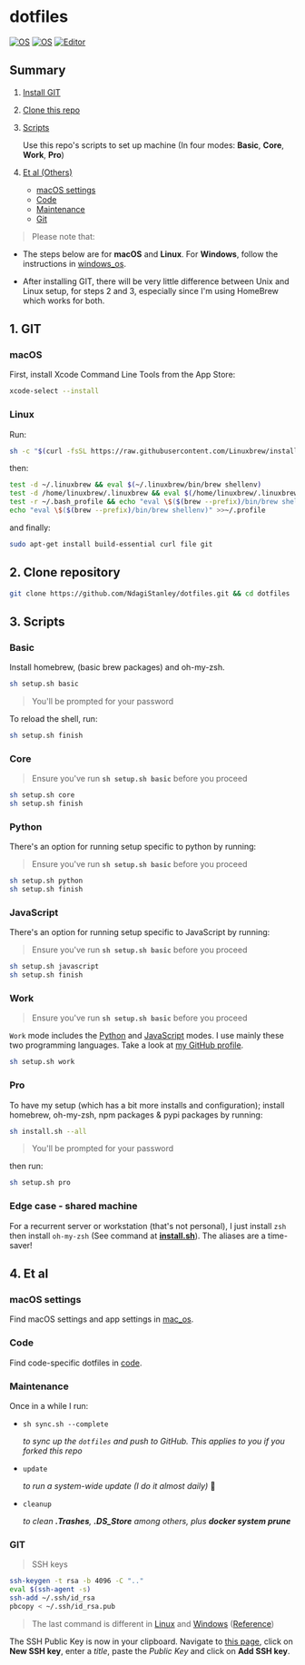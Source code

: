 # dotfiles

[![OS](https://img.shields.io/badge/OS-macOS-informational?style=flat-square&logo=apple&logoColor=white)](https://en.wikipedia.org/wiki/MacOS)
[![OS](https://img.shields.io/badge/OS-Linux-informational?style=flat-square&logo=linux&logoColor=white)](https://en.wikipedia.org/wiki/Linux)
[![Editor](https://img.shields.io/badge/Editor-VSCode-blue?style=flat-square&logo=visual-studio-code&logoColor=white)](https://code.visualstudio.com/)

## Summary

1. [Install GIT](#1-git)
2. [Clone this repo](#2-clone-repository)
3. [Scripts](#3-scripts)

    Use this repo's scripts to set up machine (In four modes: **Basic**, **Core**, **Work**, **Pro**)

4. [Et al (Others)](#4-et-al)

    - [macOS settings](#macos-settings)
    - [Code](#code)
    - [Maintenance](#maintenance)
    - [Git](#git)

> Please note that:

- The steps below are for **macOS** and **Linux**. For **Windows**, follow the instructions in [windows_os](/windows_os).

- After installing GIT, there will be very little difference between Unix and Linux setup, for steps 2 and 3, especially since I'm using HomeBrew which works for both.

## 1. GIT

### macOS

First, install Xcode Command Line Tools from the App Store:

```sh
xcode-select --install
```

### Linux

Run:

```bash
sh -c "$(curl -fsSL https://raw.githubusercontent.com/Linuxbrew/install/master/install.sh)"
```

then:

```bash
test -d ~/.linuxbrew && eval $(~/.linuxbrew/bin/brew shellenv)
test -d /home/linuxbrew/.linuxbrew && eval $(/home/linuxbrew/.linuxbrew/bin/brew shellenv)
test -r ~/.bash_profile && echo "eval \$($(brew --prefix)/bin/brew shellenv)" >>~/.bash_profile
echo "eval \$($(brew --prefix)/bin/brew shellenv)" >>~/.profile
```

and finally:

```bash
sudo apt-get install build-essential curl file git
```

## 2. Clone repository

```sh
git clone https://github.com/NdagiStanley/dotfiles.git && cd dotfiles
```

## 3. Scripts

### Basic

Install homebrew, (basic brew packages) and oh-my-zsh.

```sh
sh setup.sh basic
```

> You'll be prompted for your password

To reload the shell, run:

```sh
sh setup.sh finish
```

### Core

> Ensure you've run **`sh setup.sh basic`** before you proceed

```sh
sh setup.sh core
sh setup.sh finish
```

### Python

There's an option for running setup specific to python by running:

> Ensure you've run **`sh setup.sh basic`** before you proceed

```sh
sh setup.sh python
sh setup.sh finish
```

### JavaScript

There's an option for running setup specific to JavaScript by running:

> Ensure you've run **`sh setup.sh basic`** before you proceed

```sh
sh setup.sh javascript
sh setup.sh finish
```

### Work

> Ensure you've run **`sh setup.sh basic`** before you proceed

`Work` mode includes the [Python](#python) and [JavaScript](#javascript) modes. I use mainly these two programming languages. Take a look at [my GitHub profile](https://github.com/NdagiStanley/NdagiStanley#--hello-world).

```sh
sh setup.sh work
```

### Pro

To have my setup (which has a bit more installs and configuration); install homebrew, oh-my-zsh, npm packages & pypi packages by running:

```bash
sh install.sh --all
```

> You'll be prompted for your password

then run:

```bash
sh setup.sh pro
```

### Edge case - shared machine

For a recurrent server or workstation (that's not personal), I just install `zsh` then install `oh-my-zsh` (See command at [**install.sh**](install.sh#L14)). The aliases are a time-saver!

## 4. Et al

### macOS settings

Find macOS settings and app settings in [mac_os](/mac_os/).

### Code

Find code-specific dotfiles in [code](/code).

### Maintenance

Once in a while I run:

- `sh sync.sh --complete`

    _to sync up the `dotfiles` and push to GitHub. This applies to you if you forked this repo_

- `update`

    _to run a system-wide update (I do it almost daily)_ 🙂

- `cleanup`

    _to clean **.Trashes**, **.DS_Store** among others, plus **docker system prune**_

### GIT

> SSH keys

```bash
ssh-keygen -t rsa -b 4096 -C ".."
eval $(ssh-agent -s)
ssh-add ~/.ssh/id_rsa
pbcopy < ~/.ssh/id_rsa.pub
```

> The last command is different in [Linux](/linux_os#git) and [Windows](/windows_os#git) ([Reference](https://help.github.com/en/articles/adding-a-new-ssh-key-to-your-github-account))

The SSH Public Key is now in your clipboard. Navigate to [this page](https://github.com/settings/keys), click on **New SSH key**, enter a _title_, paste the _Public Key_ and click on **Add SSH key**.
